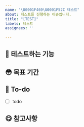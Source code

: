 ```yaml
---
name: "\U0001F469‍\U0001F52C 테스트"
about: 테스트를 진행하는 이슈입니다.
title: "[TEST]"
labels: 테스트
assignees: ''

---
```


## 🤗 테스트하는 기능
<!--테스트하는 기능에 대해 작성해주세요-->

## 😳 목표 기간 
<!-- 목표하는 기간을 작성해주세요-->

## 😤  To-do
<!-- 해야 할 일들을 적어주세요. -->
- [ ] todo

## 😋 참고사항
<!-- 관련 브랜치, 예상되는 추가기능 등 선택사항 -->
